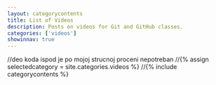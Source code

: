 ```yaml
---
layout: categorycontents
title: List of Videos
description: Posts on videos for Git and GitHub classes.
categories: ['videos']
showinnav: true
---
```

//deo koda ispod je po mojoj strucnoj proceni nepotreban
//{% assign selectedcategory = site.categories.videos %}
//{% include categorycontents %}
